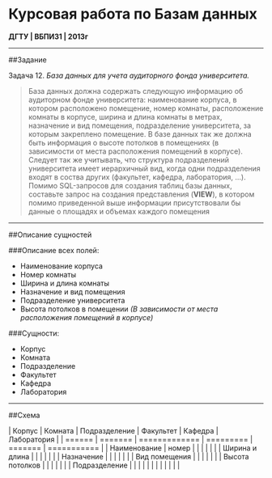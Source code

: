 # Курсовая работа по Базам данных

__ДГТУ | ВБПИ31 | 2013г__

---

##Задание

Задача 12. _База данных для учета аудиторного фонда университета._

>База данных должна содержать следующую информацию об аудиторном фонде университета: наименование корпуса, в котором расположено помещение, номер комнаты, расположение комнаты в корпусе, ширина и длина комнаты в метрах, назначение и вид помещения, подразделение университета, за которым закреплено помещение. В базе данных так же должна быть информация о высоте потолков в помещениях (в зависимости от места расположения помещений в корпусе). Следует так же учитывать, что структура подразделений университета имеет иерархичный вид, когда одни подразделения входят в соства других (факультет, кафедра, лаборатория, ...).  
>Помимо SQL-запросов для создания таблиц базы данных, составьте запрос на создания представления (__VIEW__), в котором помимо приведенной выше информации присутствовали бы данные о площадях и объемах каждого помещения

---

##Описание сущностей

###Описание всех полей:
+ Наименование корпуса  
+ Номер комнаты  
+ Ширина и длина комнаты  
+ Назначение и вид помещения  
+ Подразделение университета  
+ Высота потолков в помещении _(В зависимости от места расположения помещений в корпусе)_  

###Сущности:
+ Корпус  
+ Комната  
+ Подразделение  
+ Факультет  
+ Кафедра  
+ Лаборатория  

---

##Схема

| Корпус | Комната | Подразделение | Факультет | Кафедра | Лаборатория |
| ====== | ======= | ============= | ========= | ======= | =========== |
| Наименование | номер | | | | |
| | Ширина и длина | | | | |
| | Назначение | | | | |
| | Вид помещения | | | | |
| | Высота потолков | | | | |
| | Подразделение | | | | |
| | | | | | |